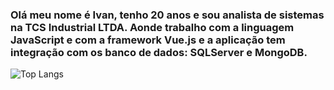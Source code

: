 ### Olá meu nome é Ivan, tenho 20 anos e sou analista de sistemas na TCS Industrial LTDA. Aonde trabalho com a linguagem JavaScript e com a framework Vue.js e a aplicação tem integração com os banco de dados: SQLServer e MongoDB.

<!--
**ivanPechim/ivanPechim** is a ✨ _special_ ✨ repository because its `README.md` (this file) appears on your GitHub profile.

Here are some ideas to get you started:

- 🔭 I’m currently working on ...
- 🌱 I’m currently learning ...
- 👯 I’m looking to collaborate on ...
- 🤔 I’m looking for help with ...
- 💬 Ask me about ...
- 📫 How to reach me: ...
- 😄 Pronouns: ...
- ⚡ Fun fact: ...
-->
<!--
<picture>
  <source
    srcset="https://github-readme-stats.vercel.app/api?username=ivanPechim&show_icons=true&theme=dark"
    media="(prefers-color-scheme: dark)"
  />
  <source
    srcset="https://github-readme-stats.vercel.app/api?username=ivanPechim&show_icons=true"
    media="(prefers-color-scheme: light), (prefers-color-scheme: no-preference)"
  />
  <img src="https://github-readme-stats.vercel.app/api?username=ivanPechim&show_icons=true" />
</picture>
-->
<!--
Card com linguagens mais utilizadas aqui
-->

![Top Langs](https://github-readme-stats.vercel.app/api/top-langs/?username=ivanPechim&layout=compact)
